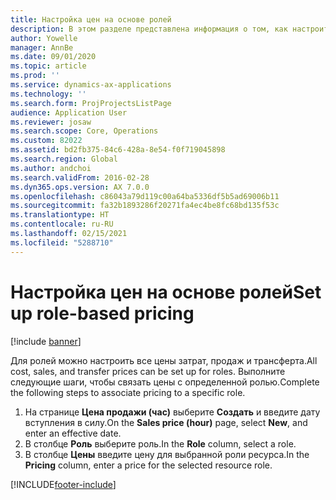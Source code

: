 ```yaml
---
title: Настройка цен на основе ролей
description: В этом разделе представлена информация о том, как настроить цены для конкретных ролей.
author: Yowelle
manager: AnnBe
ms.date: 09/01/2020
ms.topic: article
ms.prod: ''
ms.service: dynamics-ax-applications
ms.technology: ''
ms.search.form: ProjProjectsListPage
audience: Application User
ms.reviewer: josaw
ms.search.scope: Core, Operations
ms.custom: 82022
ms.assetid: bd2fb375-84c6-428a-8e54-f0f719045898
ms.search.region: Global
ms.author: andchoi
ms.search.validFrom: 2016-02-28
ms.dyn365.ops.version: AX 7.0.0
ms.openlocfilehash: c86043a79d119c00a64ba5336df5b5ad69006b11
ms.sourcegitcommit: fa32b1893286f20271fa4ec4be8fc68bd135f53c
ms.translationtype: HT
ms.contentlocale: ru-RU
ms.lasthandoff: 02/15/2021
ms.locfileid: "5288710"
---
```

# <a name="set-up-role-based-pricing"></a><span data-ttu-id="70486-103">Настройка цен на основе ролей</span><span class="sxs-lookup"><span data-stu-id="70486-103">Set up role-based pricing</span></span>

[!include [banner](../includes/banner.md)]

<span data-ttu-id="70486-104">Для ролей можно настроить все цены затрат, продаж и трансферта.</span><span class="sxs-lookup"><span data-stu-id="70486-104">All cost, sales, and transfer prices can be set up for roles.</span></span> <span data-ttu-id="70486-105">Выполните следующие шаги, чтобы связать цены с определенной ролью.</span><span class="sxs-lookup"><span data-stu-id="70486-105">Complete the following steps to associate pricing to a specific role.</span></span>

1. <span data-ttu-id="70486-106">На странице **Цена продажи (час)** выберите **Создать** и введите дату вступления в силу.</span><span class="sxs-lookup"><span data-stu-id="70486-106">On the **Sales price (hour)** page, select **New**, and enter an effective date.</span></span>
2. <span data-ttu-id="70486-107">В столбце **Роль** выберите роль.</span><span class="sxs-lookup"><span data-stu-id="70486-107">In the **Role** column, select a role.</span></span>
3. <span data-ttu-id="70486-108">В столбце **Цены** введите цену для выбранной роли ресурса.</span><span class="sxs-lookup"><span data-stu-id="70486-108">In the **Pricing** column, enter a price for the selected resource role.</span></span>


[!INCLUDE[footer-include](../includes/footer-banner.md)]